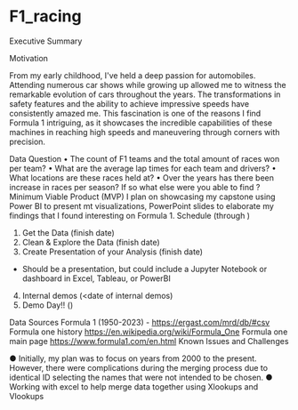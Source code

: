 # F1_racing

Executive Summary

Motivation

From my early childhood, I've held a deep passion for automobiles. Attending numerous car shows while growing up allowed me to witness the remarkable evolution of cars throughout the years. The transformations in safety features and the ability to achieve impressive speeds have consistently amazed me. This fascination is one of the reasons I find Formula 1 intriguing, as it showcases the incredible capabilities of these machines in reaching high speeds and maneuvering through corners with precision.

Data Question
•	The count of F1 teams and the total amount of races won per team?
•	What are the average lap times for each team and drivers?
•	What locations are these races held at? 
•	Over the years has there been increase in races per season? If so what else were you able to find ?  
Minimum Viable Product (MVP)
I plan on showcasing my capstone using Power BI to present mt visualizations, PowerPoint slides to elaborate my findings that I found interesting on Formula 1.
Schedule (through <date of demo day>)
1.	Get the Data (finish date)
2.	Clean & Explore the Data (finish date)
3.	Create Presentation of your Analysis (finish date)
-	Should be a presentation, but could include a Jupyter Notebook or dashboard in Excel, Tableau, or PowerBI
4.	Internal demos (<date of internal demos)
5.	Demo Day!! (<date of demo day>)

Data Sources
Formula 1 (1950-2023) - https://ergast.com/mrd/db/#csv
Formula one history  https://en.wikipedia.org/wiki/Formula_One
 Formula one main page https://www.formula1.com/en.html	
Known Issues and Challenges

●	Initially, my plan was to focus on years from 2000 to the present. However, there were complications during the merging process due to identical ID selecting the names that were not intended to be chosen. 
●	Working with excel to help merge data together using Xlookups and Vlookups
